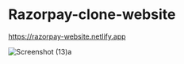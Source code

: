 # Razorpay-clone-website

https://razorpay-website.netlify.app

![Screenshot (13)a](https://github.com/vikashkr09/Razorpay-clone-website/assets/121419780/3ec7fe7e-38a0-4489-9c49-c88dc3469de2)
